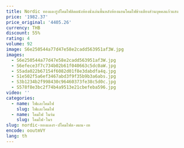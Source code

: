 ```yaml
---
title: Nordic ทองแดงรูปโคมไฟติดผนังห้องนั่งเล่นพื้นหลังห้องนอนโคมไฟข้างเตียงส่วนบุคคลแก้วแสง
price: '1982.37'
price_original: '4405.26'
currency: THB
discount: 55%
rating: 4
volume: 92
image: S6e250544a77d47e58e2cadd563951af3W.jpg
images:
  - S6e250544a77d47e58e2cadd563951af3W.jpg
  - S6efece3f7c734b02b61f040663c5dc0aW.jpg
  - S5ada022b67154f6082d01f8e3dabdfa4q.jpg
  - S1e502f5a6ef3467abd3f9f35b9b3a6abs.jpg
  - S3b1234b2f998430c96460373fe38c5d0c.jpg
  - S578f8e3bc2f74b4a9513e21cbefeba596.jpg
video: ''
categories:
  - name: ไฟและโคมไฟ
    slug: ไฟและโคมไฟ
  - name: โคมไฟ ในร่ม
    slug: โคมไฟ-ในร
slug: nordic-ทองแดงร-ปโคมไฟต-ดผน-งห
encode: ooutmVY
lang: th
---
```

  